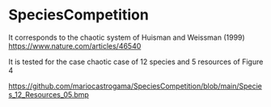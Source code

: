 # SpeciesCompetition

It corresponds to the chaotic system of Huisman and Weissman (1999) 
https://www.nature.com/articles/46540

It is tested for the case chaotic case of 12 species and 5 resources of Figure 4

https://github.com/mariocastrogama/SpeciesCompetition/blob/main/Species_12_Resources_05.bmp
